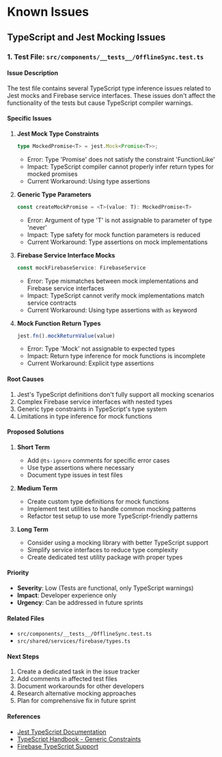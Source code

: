 # Known Issues

## TypeScript and Jest Mocking Issues

### 1. Test File: `src/components/__tests__/OfflineSync.test.ts`

#### Issue Description
The test file contains several TypeScript type inference issues related to Jest mocks and Firebase service interfaces. These issues don't affect the functionality of the tests but cause TypeScript compiler warnings.

#### Specific Issues

1. **Jest Mock Type Constraints**
   ```typescript
   type MockedPromise<T> = jest.Mock<Promise<T>>;
   ```
   - Error: Type 'Promise<T>' does not satisfy the constraint 'FunctionLike'
   - Impact: TypeScript compiler cannot properly infer return types for mocked promises
   - Current Workaround: Using type assertions

2. **Generic Type Parameters**
   ```typescript
   const createMockPromise = <T>(value: T): MockedPromise<T>
   ```
   - Error: Argument of type 'T' is not assignable to parameter of type 'never'
   - Impact: Type safety for mock function parameters is reduced
   - Current Workaround: Type assertions on mock implementations

3. **Firebase Service Interface Mocks**
   ```typescript
   const mockFirebaseService: FirebaseService
   ```
   - Error: Type mismatches between mock implementations and Firebase service interfaces
   - Impact: TypeScript cannot verify mock implementations match service contracts
   - Current Workaround: Using type assertions with `as` keyword

4. **Mock Function Return Types**
   ```typescript
   jest.fn().mockReturnValue(value)
   ```
   - Error: Type 'Mock<UnknownFunction>' not assignable to expected types
   - Impact: Return type inference for mock functions is incomplete
   - Current Workaround: Explicit type assertions

#### Root Causes

1. Jest's TypeScript definitions don't fully support all mocking scenarios
2. Complex Firebase service interfaces with nested types
3. Generic type constraints in TypeScript's type system
4. Limitations in type inference for mock functions

#### Proposed Solutions

1. **Short Term**
   - Add `@ts-ignore` comments for specific error cases
   - Use type assertions where necessary
   - Document type issues in test files

2. **Medium Term**
   - Create custom type definitions for mock functions
   - Implement test utilities to handle common mocking patterns
   - Refactor test setup to use more TypeScript-friendly patterns

3. **Long Term**
   - Consider using a mocking library with better TypeScript support
   - Simplify service interfaces to reduce type complexity
   - Create dedicated test utility package with proper types

#### Priority
- **Severity**: Low (Tests are functional, only TypeScript warnings)
- **Impact**: Developer experience only
- **Urgency**: Can be addressed in future sprints

#### Related Files
- `src/components/__tests__/OfflineSync.test.ts`
- `src/shared/services/firebase/types.ts`

#### Next Steps
1. Create a dedicated task in the issue tracker
2. Add comments in affected test files
3. Document workarounds for other developers
4. Research alternative mocking approaches
5. Plan for comprehensive fix in future sprint

#### References
- [Jest TypeScript Documentation](https://jestjs.io/docs/getting-started#using-typescript)
- [TypeScript Handbook - Generic Constraints](https://www.typescriptlang.org/docs/handbook/generics.html#generic-constraints)
- [Firebase TypeScript Support](https://firebase.google.com/docs/reference/js) 